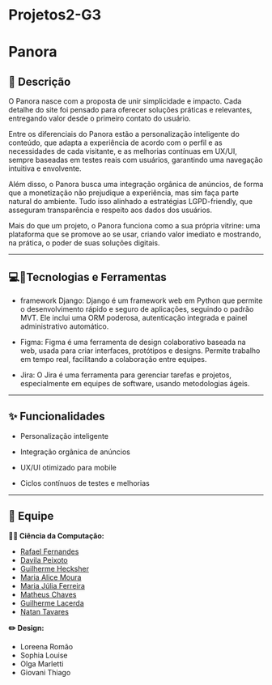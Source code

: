 # Projetos2-G3

 # Panora

 ## 📖 Descrição
O Panora nasce com a proposta de unir simplicidade e impacto. Cada detalhe do site foi pensado para oferecer soluções práticas e relevantes, entregando valor desde o primeiro contato do usuário.

Entre os diferenciais do Panora estão a personalização inteligente do conteúdo, que adapta a experiência de acordo com o perfil e as necessidades de cada visitante, e as melhorias contínuas em UX/UI, sempre baseadas em testes reais com usuários, garantindo uma navegação intuitiva e envolvente.

Além disso, o Panora busca uma integração orgânica de anúncios, de forma que a monetização não prejudique a experiência, mas sim faça parte natural do ambiente. Tudo isso alinhado a estratégias LGPD-friendly, que asseguram transparência e respeito aos dados dos usuários.

Mais do que um projeto, o Panora funciona como a sua própria vitrine: uma plataforma que se promove ao se usar, criando valor imediato e mostrando, na prática, o poder de suas soluções digitais.

 ---
## 💻🔨Tecnologias e Ferramentas

- framework Django: Django é um framework web em Python que permite o desenvolvimento rápido e seguro de aplicações, seguindo o padrão MVT. Ele inclui uma ORM poderosa, autenticação integrada e painel administrativo automático.
  
- Figma: Figma é uma ferramenta de design colaborativo baseada na web, usada para criar interfaces, protótipos e designs. Permite trabalho em tempo real, facilitando a colaboração entre equipes.
  
- Jira: O Jira é uma ferramenta para gerenciar tarefas e projetos, especialmente em equipes de software, usando metodologias ágeis.

---
 ## ✨ Funcionalidades

- Personalização inteligente
  
- Integração orgânica de anúncios

- UX/UI otimizado para mobile

- Ciclos contínuos de testes e melhorias

---
## 🤝 Equipe

**👨‍💻 Ciência da Computação:**
- [Rafael Fernandes](github.com)
- [Davila Peixoto](https://github.com/Davilapeixoto)
- [Guilherme Hecksher](https://github.com/G-Hecksher8)
- [Maria Alice Moura](https://github.com/aalicevieiraa)
- [Maria Júlia Ferreira](https://github.com/Majufponte)
- [Matheus Chaves](github.com)
- [Guilherme Lacerda](https://github.com/guilhermeblacerda)
- [Natan Tavares](https://github.com/Natan-Tavares)
  
**✏️ Design:**
- Loreena Romão
- Sophia Louise
- Olga Marletti
- Giovani Thiago
